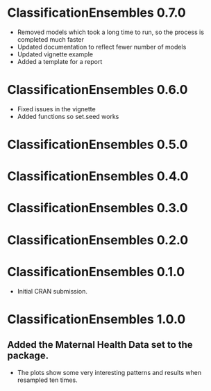 # ClassificationEnsembles 0.7.0
* Removed models which took a long time to run, so the process is completed much faster
* Updated documentation to reflect fewer number of models
* Updated vignette example
* Added a template for a report

# ClassificationEnsembles 0.6.0
* Fixed issues in the vignette
* Added functions so set.seed works

# ClassificationEnsembles 0.5.0

# ClassificationEnsembles 0.4.0

# ClassificationEnsembles 0.3.0

# ClassificationEnsembles 0.2.0

# ClassificationEnsembles 0.1.0

* Initial CRAN submission.

# ClassificationEnsembles 1.0.0

## Added the Maternal Health Data set to the package.

* The plots show some very interesting patterns and results when resampled ten times.
